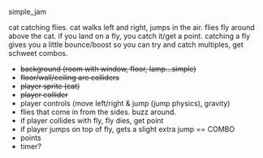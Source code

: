 simple_jam

cat catching flies. cat walks left and right, jumps in the air. flies fly around above the cat. if you land on a fly, you catch it/get a point. catching a fly gives you a little bounce/boost so you can try and catch multiples, get schweet combos.

- ~~background (room with window, floor, lamp...simple)~~
- ~~floor/wall/ceiling are colliders~~
- ~~player sprite (cat)~~
- ~~player collider~~
- player controls (move left/right & jump (jump physics), gravity)
- flies that come in from the sides. buzz around.
- if player collides with fly, fly dies, get point
- if player jumps on top of fly, gets a slight extra jump == COMBO
- points
- timer?